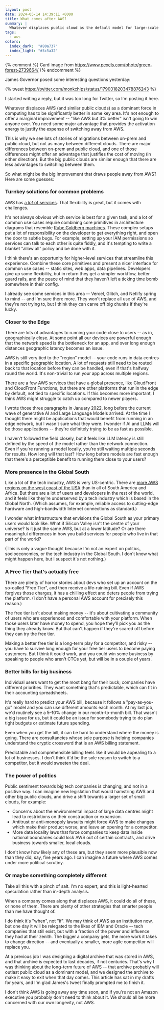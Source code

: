 ```yaml
---
layout: post
date: 2024-05-14 14:39:11 +0000
title: What comes after AWS?
summary: |
  Whatever displaces public cloud as the default model for large-scale computing will be more than “AWS, but 5% better”.
tags:
  - aws
colors:
  index_dark:  "#80a737"
  index_light: "#3c5a32"
---
```


{% comment %}
  Card image from https://www.pexels.com/photo/green-forest-2739664/
{% endcomment %}

James Governor posed some interesting questions yesterday:

{% tweet https://twitter.com/monkchips/status/1790018203478876243 %}

I started writing a reply, but it was too long for Twitter, so I'm posting it here.

Whatever displaces AWS (and similar public clouds) as a dominant force in computing has to be significantly better in some key area.
It's not enough to offer a marginal improvement -- "like AWS but 3% better" isn't going to win anyone over.
You need some major advantage that provides the activation energy to justify the expense of switching away from AWS.

This is why we see lots of stories of migrations between on-prem and public cloud, but not as many between different clouds.
There are major differences between on-prem and public cloud, and one of those differences might offer an advantage that justifies the cost of moving (in either direction).
But the big public clouds are similar enough that there are less advantages to switching between them.

So what might be the big improvement that draws people away from AWS?
Here are some guesses:

### Turnkey solutions for common problems

AWS has [a *lot* of services](https://aws.amazon.com/products/).
That flexibility is great, but it comes with challenges.

It's not always obvious which service is best for a given task, and a lot of common use cases require combining core primitives in architecture diagrams that resemble [Rube Goldberg machines].
These complex setups put a lot of responsibility on the developer to get everything right, and open the door to subtle bugs.
For example, setting up your IAM permissions so services can talk to each other is quite fiddly, and it's tempting to write a blanket "allow all" policy and be done with it.

I think there's an opportunity for higher-level services that streamline this experience.
Combine these core primitives and present a nicer interface for common use cases -- static sites, web apps, data pipelines.
Developers give up some flexibility, but in return they get a simpler workflow, better guard rails, and the peace of mind that they haven't left a ticking time bomb somewhere in their config.

I already see some services in this area -- Vercel, Glitch, and Netlify spring to mind -- and I'm sure there more.
They won't replace all use of AWS, and they're not trying to, but I think they can carve off big chunks if they're lucky.

[Rube Goldberg machines]: https://en.wikipedia.org/wiki/Rube_Goldberg_machine

### Closer to the Edge

There are lots of advantages to running your code close to users -- as in, geographically close.
At some point all our devices are powerful enough that the network speed is the bottleneck for an app, and over long enough distances geographic latency becomes an issue.

AWS is still very tied to the "region" model -- your code runs in data centres in a specific geographic location.
A lot of requests still need to be routed back to that location before they can be handled, even if that's halfway round the world.
It's non-trivial to run your app across multiple regions.

There are a few AWS services that have a global presence, like CloudFront and CloudFront Functions, but there are other platforms that run in the edge by default, not tied to specific locations.
If this becomes more important, I think AWS might struggle to catch up compared to newer players.

I wrote those three paragraphs in January 2022, long before the current wave of generative AI and Large Language Models arrived.
At the time I thought there might be applications that would benefit from running in an edge network, but I wasn't sure what they were.
I wonder if AI and LLMs will be those applications -- they're definitely trying to be as fast as possible.

I haven't followed the field closely, but it feels like LLM latency is still defined by the speed of the model rather than the network connection.
Even if you're running a model locally, you're still waiting multiple seconds for results.
How long will that last?
How long before models are fast enough that there's a perceptible benefit to running them close to your users?

### More presence in the Global South

Like a lot of the tech industry, AWS is very US-centric.
There are [more AWS regions on the west coast of the USA](https://aws.amazon.com/about-aws/global-infrastructure/regions_az/) than in all of South America and Africa.
But there are a lot of users and developers in the rest of the world, and it feels like they're underserved by a tech industry which is based in the Global North.
(Which assumes, for example, reliable access to cutting-edge hardware and high-bandwidth Internet connections as standard.)

I wonder what infrastructure that envisions the Global South as your primary users would look like.
What if Silicon Valley isn't the centre of your universe?
Is it just the same AWS, but at a lower latitude?
Or are there meaningful differences in how you build services for people who live in that part of the world?

(This is only a vague thought because I'm not an expert on politics, socioeconomics, or the tech industry in the Global South.
I don't know what might happen here, but I suspect it's not nothing.)

### A Free Tier that's actually free

There are plenty of horror stories about devs who set up an account on the so-called "Free Tier", and then receive a life-ruining bill.
Even if AWS forgives those charges, it has a chilling effect and deters people from trying the platform.
(I don't have a personal AWS account for precisely this reason.)

The free tier isn't about making money -- it's about cultivating a community of users who are experienced and comfortable with your platform.
When those users later have money to spend, you hope they'll pick you as the thing they already know.
But that can't happen if they're scared off before they can try the free tier.

Making a better free tier is a long-term play for a competitor, and risky -- you have to survive long enough for your free tier users to become paying customers.
But I think it could work, and you could win some business by speaking to people who aren't CTOs yet, but will be in a couple of years.

### Better bills for big business

Individual users want to get the most bang for their buck; companies have different priorities.
They want something that's predictable, which can fit in their accounting spreadsheets.

It's really hard to predict your AWS bill, because it follows a "pay-as-you-go" model and you can use different amounts each month.
At my last job, we'd routinely see a 5–10% change in our month-to-month bill.
That wasn't a big issue for us, but it could be an issue for somebody trying to do plan tight budgets or estimate future spending.

Even when you get the bill, it can be hard to understand where the money is going.
There are consultancies whose sole purpose is helping companies understand the cryptic crossword that is an AWS billing statement.

Predictable and comprehensible billing feels like it would be appealing to a lot of businesses.
I don't think it'd be the sole reason to switch to a competitor, but it would sweeten the deal.

### The power of politics

Public sentiment towards big tech companies is changing, and not in a positive way.
I can imagine new legislation that would hamstring AWS and other big public clouds, and drive a shift towards a larger set of small clouds, for example:

*   Concerns about the environmental impact of large data centres might lead to restrictions on their construction or expansion.
*   Antitrust or anti-monopoly lawsuits might force AWS to make changes which make their product worse, and leave an opening for a competitor.
*   More data locality laws that force companies to keep data inside national boundaries could lock AWS out of certain contracts, and drive business towards smaller, local clouds.

I don't know how likely any of these are, but they seem more plausible now than they did, say, five years ago.
I can imagine a future where AWS comes under more political scrutiny.

### Or maybe something completely different

Take all this with a pinch of salt.
I'm no expert, and this is light-hearted speculation rather than in-depth analysis.

When a company comes along that displaces AWS, it could do all of these, or none of them.
There are plenty of other strategies that smarter people than me have thought of.

I do think it's "when", not "if".
We may think of AWS as an institution now, but one day it will be relegated to the likes of IBM and Oracle -- tech companies that still exist, but with a fraction of the power and influence they had at their zenith.
The bigger a company gets, the more work it takes to change direction -- and eventually a smaller, more agile competitor will replace you.

At a previous job I was designing a digital archive that was stored in AWS, and that archive is expected to last decades, if not centuries.
That's why I was thinking about the long-term future of AWS -- that archive probably will outlast public cloud as a dominant model, and we designed the archive to make it easy to exit when that day comes.
This article has sat in my drafts for years, and I'm glad James's tweet finally prompted me to finish it.

I don't think AWS is going away any time soon, and if you're not an Amazon executive you probably don't need to think about it.
We should all be more concerned with our own longevity, not AWS.

